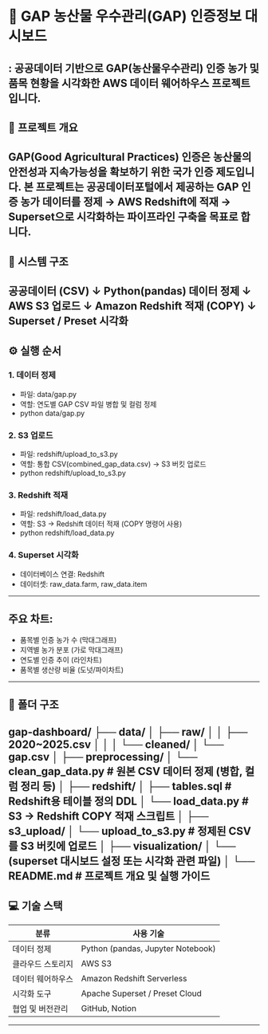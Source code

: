 # 🌾 GAP 농산물 우수관리(GAP) 인증정보 대시보드
: 공공데이터 기반으로 **GAP(농산물우수관리)** 인증 농가 및 품목 현황을 시각화한 AWS 데이터 웨어하우스 프로젝트입니다.
---

## 🎯 프로젝트 개요
**GAP(Good Agricultural Practices)** 인증은 농산물의 안전성과 지속가능성을 확보하기 위한 국가 인증 제도입니다. 본 프로젝트는 공공데이터포털에서 제공하는 GAP 인증 농가 데이터를 정제 → AWS Redshift에 적재 → Superset으로 시각화하는 파이프라인 구축을 목표로 합니다.
---

## 🧱 시스템 구조
   공공데이터 (CSV)
      ↓
   Python(pandas) 데이터 정제
      ↓
   AWS S3 업로드
      ↓
   Amazon Redshift 적재 (COPY)
      ↓
   Superset / Preset 시각화
---

## ⚙️ 실행 순서
### 1. 데이터 정제
- 파일: data/gap.py
- 역할: 연도별 GAP CSV 파일 병합 및 컬럼 정제
- python data/gap.py

### 2. S3 업로드
- 파일: redshift/upload_to_s3.py
- 역할: 통합 CSV(combined_gap_data.csv) → S3 버킷 업로드
- python redshift/upload_to_s3.py

### 3. Redshift 적재
- 파일: redshift/load_data.py
- 역할: S3 → Redshift 데이터 적재 (COPY 명령어 사용)
- python redshift/load_data.py

### 4. Superset 시각화
- 데이터베이스 연결: Redshift
- 데이터셋: raw_data.farm, raw_data.item
---

## 주요 차트:
- 품목별 인증 농가 수 (막대그래프)
- 지역별 농가 분포 (가로 막대그래프)
- 연도별 인증 추이 (라인차트)
- 품목별 생산량 비율 (도넛/파이차트)
---

## 🧩 폴더 구조
 gap-dashboard/
├── data/
│ ├── raw/
│ │ ├── 2020~2025.csv
│ │
│ └── cleaned/
│ └── gap.csv
│
├── preprocessing/
│ └── clean_gap_data.py # 원본 CSV 데이터 정제 (병합, 컬럼 정리 등)
│
├── redshift/
│ ├── tables.sql # Redshift용 테이블 정의 DDL
│ └── load_data.py # S3 → Redshift COPY 적재 스크립트
│
├── s3_upload/
│ └── upload_to_s3.py # 정제된 CSV를 S3 버킷에 업로드
│
├── visualization/
│ └── (superset 대시보드 설정 또는 시각화 관련 파일)
│
└── README.md # 프로젝트 개요 및 실행 가이드
---

## 💻 기술 스택
   | 분류 | 사용 기술 |
   |------|------------|
   | 데이터 정제 | Python (pandas, Jupyter Notebook) |
   | 클라우드 스토리지 | AWS S3 |
   | 데이터 웨어하우스 | Amazon Redshift Serverless |
   | 시각화 도구 | Apache Superset / Preset Cloud |
   | 협업 및 버전관리 | GitHub, Notion |
---
